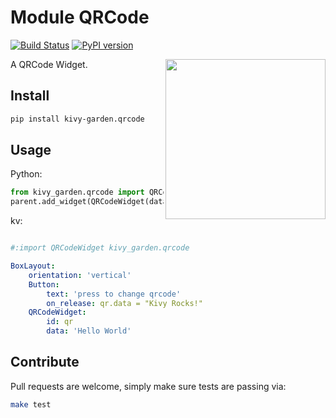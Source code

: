 # Module QRCode

[![Build Status](https://travis-ci.com/kivy-garden/qrcode.svg?branch=develop)](https://travis-ci.com/kivy-garden/qrcode)
[![PyPI version](https://badge.fury.io/py/kivy_garden.qrcode.svg)](https://badge.fury.io/py/kivy_garden.qrcode)

<img src="https://raw.githubusercontent.com/kivy-garden/qrcode/develop/screenshot.png?raw=True" align="right" width="256" />

A QRCode Widget.

## Install
```sh
pip install kivy-garden.qrcode
```

## Usage

Python:
```python
from kivy_garden.qrcode import QRCodeWidget
parent.add_widget(QRCodeWidget(data="Kivy Rocks"))
```

kv:
```yaml

#:import QRCodeWidget kivy_garden.qrcode

BoxLayout:
    orientation: 'vertical'
    Button:
        text: 'press to change qrcode'
        on_release: qr.data = "Kivy Rocks!"
    QRCodeWidget:
        id: qr
        data: 'Hello World'
```

## Contribute
Pull requests are welcome, simply make sure tests are passing via:
```sh
make test
```
